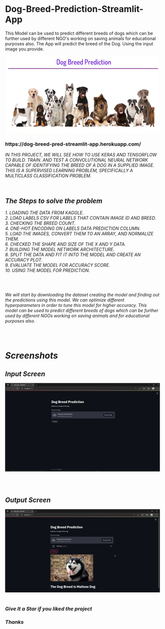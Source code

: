 # Dog-Breed-Prediction-Streamlit-App

This Model can be used to predict different breeds of dogs which can be further used by different NGO's working on saving animals for educational purposes also.
The App will predict the breed of the Dog. Using the input image you provide.

<div align="center"> <img src="Screenshots/main.png" width="500" height="250"> </center> </div>
<h3> https://dog-breed-pred-streamlit-app.herokuapp.com/  </h3>
<i>

<p><i> IN THIS PROJECT, WE WILL SEE HOW TO USE KERAS AND TENSORFLOW TO BUILD. TRAIN. AND TEST A CONVOLUTIONAL NEURAL NETWORK CAPABLE OF IDENTIFYING THE BREED OF A DOG IN A SUPPLIED IMAGE. THIS IS A SUPERVISED LEARNING PROBLEM, SPECIFICALLY A MULTICLASS CLASSIFICATION PROBLEM.</p>

<br>


  <h2>The Steps to solve the problem </h2>

<p> 1. LOADING THE DATA FROM KAGGLE. <br>
2. LOAD LABELS CSV FOR LABELS THAT CONTAIN IMAGE ID AND BREED. <br>
3. CHECKING THE BREED COUNT. <br>
4. ONE-HOT ENCODING ON LABELS DATA PREDICTION COLUMN. <br>
5. LOAD THE IMAGES, CONVERT THEM TO AN ARRAY, AND NORMALIZE THEM. <br>
6. CHECKED THE SHAPE AND SIZE OF THE X AND Y DATA. <br>
7. BUILDING THE MODEL NETWORK ARCHITECTURE. <br>
8. SPLIT THE DATA AND FIT IT INTO THE MODEL AND CREATE AN ACCURACY PLOT. <br>
9. EVALUATE THE MODEL FOR ACCURACY SCORE. <br>
10. USING THE MODEL FOR PREDICTION.</p>
<br><br>
<p><i> We will start by downloading the dataset creating the model and finding out the predictions using this model. We can optimize different hyperparameters in order to tune this model for higher accuracy. This model can be used to predict different breeds of dogs which can be further used by different NGOs working on saving animals and for educational purposes also.</p>

  <br> <br>
  
  <h1> Screenshots </h1>
  <h2> Input Screen </h2>
<img src="Screenshots/Screenshot (1).png" /> 
  
  <br><br>
  
<h2> Output Screen </h2> 

  <img src="Screenshots/Screenshot (2).png" /> 
  <br><br>



### Give It a Star if you liked the project 
### Thanks